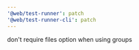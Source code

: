 ```yaml
---
'@web/test-runner': patch
'@web/test-runner-cli': patch
---
```


don't require files option when using groups
